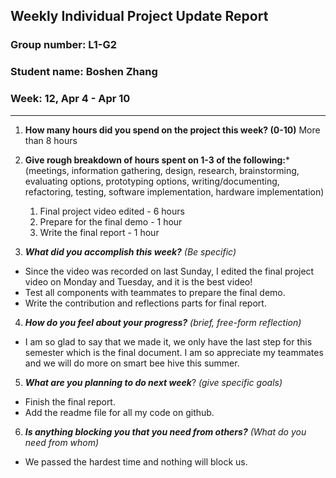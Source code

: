 ## Weekly Individual Project Update Report
### Group number: L1-G2
### Student name: Boshen Zhang
### Week: 12, Apr 4 - Apr 10
___
1. **How many hours did you spend on the project this week? (0-10)**
More than 8 hours
2. **Give rough breakdown of hours spent on 1-3 of the following:***
   (meetings, information gathering, design, research, brainstorming, evaluating options, prototyping options, writing/documenting, refactoring, testing, software implementation, hardware implementation)
   1. Final project video edited - 6 hours
   2. Prepare for the final demo - 1 hour
   3. Write the final report - 1 hour
 
3. ***What did you accomplish this week?*** _(Be specific)_
  - Since the video was recorded on last Sunday, I edited the final project video on Monday and Tuesday, and it is the best video!
  - Test all components with teammates to prepare the final demo.
  - Write the contribution and reflections parts for final report.

4. ***How do you feel about your progress?*** _(brief, free-form reflection)_
  - I am so glad to say that we made it, we only have the last step for this semester which is the final document. I am so appreciate my teammates and we will do more on smart bee hive this summer.

5. ***What are you planning to do next week***? _(give specific goals)_
  - Finish the final report.
  - Add the readme file for all my code on github.

6. ***Is anything blocking you that you need from others?*** _(What do you need from whom)_
  - We passed the hardest time and nothing will block us.
